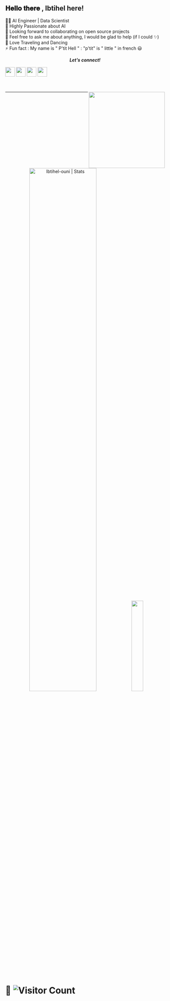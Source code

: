 <h2> 𝐇𝐞𝐥𝐥𝐨 𝐭𝐡𝐞𝐫𝐞 , Ibtihel here!  

</h2>



👩‍💻 AI Engineer | Data Scientist  \
🚀 Highly Passionate about AI \
👯 Looking forward to collaborating on open source projects \
💬 Feel free to ask me about anything, I would be glad to help (if I could ✨)\
🔭 Love Traveling and Dancing\
⚡ Fun fact : My name is " P'tit Hell " :
"p'tit" is " little " in french 😃 


</p>

<p align="center">
  <b><i>Let's connect!</i></b>

  
  [<img height="30" src="https://img.shields.io/badge/linkedin-blue.svg?&style=for-the-badge&logo=linkedin&logoColor=white" />][LinkedIn]
  [<img height="30" src="https://img.shields.io/badge/twitter-%231DA1F2.svg?&style=for-the-badge&logo=twitter&logoColor=white" />][twitter]
  [<img height="30" src = "https://img.shields.io/badge/Youtube-%23E4405F.svg?&style=for-the-badge&logo=Youtube&logoColor=white">][Youtube] 
  [<img height="30" src = "https://img.shields.io/badge/Facebook-036be4.svg?&style=for-the-badge&logo=facebook&logoColor=white">][Facebook]


<br />
  <p align="right">
  <img src="https://user-images.githubusercontent.com/58151963/107021205-26e87c80-67a4-11eb-9b36-4e4337b3717b.gif" width="240px" align="right">
  
<hr />



<p align="center"> 

  <img width="65%" src="https://github-readme-stats.vercel.app/api?username=Ibtihel-ouni&show_icons=true&theme=gotham" alt="Ibtihel-ouni | Stats" />

  <img width="27%" src="https://github-readme-stats.vercel.app/api/top-langs/?username=Ibtihel-ouni&count_private=true&theme=tokyonight" />
</p>


 # 🔭  ![Visitor Count](https://profile-counter.glitch.me/{Ibtihel-ouni}/count.svg)
 


[twitter]: https://twitter.com/ibtihel_ouni
[youtube]: https://www.youtube.com/channel/UCuOTyrYbh91uCFNd-4znObQ
[gmail]: https://gmail.com
[linkedin]: https://www.linkedin.com/in/ibtihel-ouni-009b9a172/
[Facebook]: https://www.facebook.com/btii.hal/

